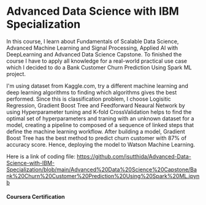 # Advanced Data Science with IBM Specialization

In this course, I learn about Fundamentals of Scalable Data Science, Advanced Machine Learning and Signal Processing, Applied AI with DeepLearning and Advanced Data Science Capstone. To finished the course I have to apply all knowledge for a real-world practical use case which I decided to do a Bank Customer Churn Prediction Using Spark ML project. 

I'm using dataset from Kaggle.com, try a different machine learning and deep learning algorithms to finding which algorithms gives the best performed. Since this is classification problem, I choose Logisitic Regression, Gradient Boost Tree and Feedforward Neaural Network by using Hyperparameter tuning and K-fold CrossValidation helps to find the optimal set of hyperparameters and traning with an unknown dataset for a model, creating a pipeline to composed of a sequence of linked steps that define the machine learning workflow. After building a model, Gradient Boost Tree has the best method to predict churn customer with 87% of accuracy score. Hence, deploying the model to Watson Machine Learning.

Here is a link of coding file: https://github.com/jsutthida/Advanced-Data-Science-with-IBM-Specialization/blob/main/Advanced%20Data%20Science%20Capstone/Bank%20Churn%20Customer%20Prediction%20Using%20Spark%20ML.ipynb

#### Coursera Certification
